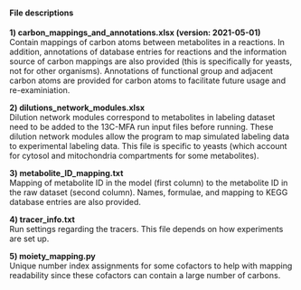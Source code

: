 #### File descriptions
**1) carbon_mappings_and_annotations.xlsx (version: 2021-05-01)**<br>
Contain mappings of carbon atoms between metabolites in a reactions. In addition, annotations of database entries for reactions and the information source of carbon mappings are also provided (this is specifically for yeasts, not for other organisms). Annotations of functional group and adjacent carbon atoms are provided for carbon atoms to facilitate future usage and re-examiniation.

**2) dilutions_network_modules.xlsx**<br>
Dilution network modules correspond to metabolites in labeling dataset need to be added to the 13C-MFA run input files before running. These dilution network modules allow the program to map simulated labeling data to experimental labeling data. This file is specific to yeasts (which account for cytosol and mitochondria compartments for some metabolites).

**3) metabolite_ID_mapping.txt**<br>
Mapping of metabolite ID in the model (first column) to the metabolite ID in the raw dataset (second column). Names, formulae, and mapping to KEGG database entries are also provided.

**4) tracer_info.txt**<br>
Run settings regarding the tracers. This file depends on how experiments are set up.

**5) moiety_mapping.py**<br>
Unique number index assignments for some cofactors to help with mapping readability since these cofactors can contain a large number of carbons.

